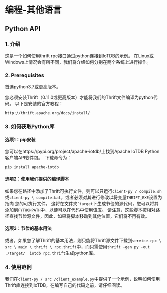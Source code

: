 <!--

```
Licensed to the Apache Software Foundation (ASF) under one
or more contributor license agreements.  See the NOTICE file
distributed with this work for additional information
regarding copyright ownership.  The ASF licenses this file
to you under the Apache License, Version 2.0 (the
"License"); you may not use this file except in compliance
with the License.  You may obtain a copy of the License at

    http://www.apache.org/licenses/LICENSE-2.0

Unless required by applicable law or agreed to in writing,
software distributed under the License is distributed on an
"AS IS" BASIS, WITHOUT WARRANTIES OR CONDITIONS OF ANY
KIND, either express or implied.  See the License for the
specific language governing permissions and limitations
under the License.
```

-->

# 编程-其他语言

## Python API

### 1. 介绍

这是一个如何使用thrift rpc接口通过python连接到IoTDB的示例。 在Linux或Windows上情况会有所不同，我们将介绍如何分别在两个系统上进行操作。

### 2. Prerequisites

首选python3.7或更高版本。

您必须安装Thrift（0.11.0或更高版本）才能将我们的Thrift文件编译为python代码。 以下是安装的官方教程：

```
http://thrift.apache.org/docs/install/
```

### 3. 如何获取Python库

#### 选项1：pip安装

您可以在https://pypi.org/project/apache-iotdb/上找到Apache IoTDB Python客户端API软件包。
​    下载命令为：

```
pip install apache-iotdb
```

#### 选项2：使用我们提供的编译脚本

如果您在路径中添加了Thrift可执行文件，则可以只运行`client-py / compile.sh`或`client-py \ compile.bat`，或者必须对其进行修改以将变量`THRIFT_EXE`设置为指向 您的可执行文件。 这将在文件夹“`target`下生成节俭的源代码，您可以将其添加到`PYTHONPATH`中，以便可以在代码中使用该库。 请注意，这些脚本按相对路径查找节俭源文件，因此，如果将脚本移动到其他位置，它们将不再有效。

#### 选项3：节俭的基本用法

或者，如果您了解Thrift的基本用法，则只能将Thrift源文件下载到`service-rpc \ src \ main \ thrift \ rpc.thrift`中，而只需使用`thrift -gen py -out ./target/  iotdb rpc.thrift`生成python库。

### 4. 使用范例

我们在`client-py / src /client_example.py`中提供了一个示例，说明如何使用Thrift库连接到IoTDB，在编写自己的代码之前，请仔细阅读。

